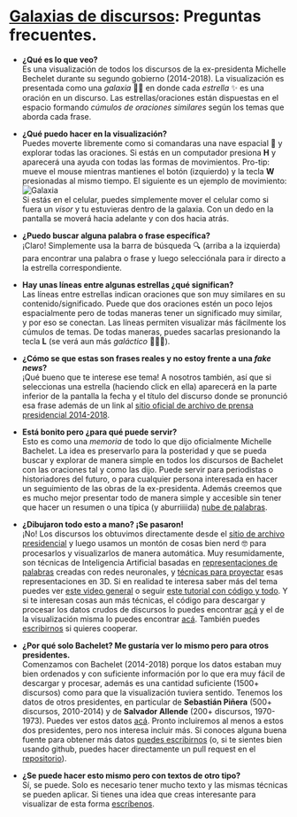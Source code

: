 # [Galaxias de discursos](http://jorgeperezrojas.github.io): Preguntas frecuentes.

- **¿Qué es lo que veo?**     
Es una visualización de todos los discursos de la ex-presidenta Michelle Bechelet durante su segundo gobierno (2014-2018). La visualización es presentada como una *galaxia* 👩‍🚀 en donde cada *estrella* ✨ es una oración en un discurso. Las estrellas/oraciones están dispuestas en el espacio formando *cúmulos  de  oraciones  similares* según  los temas que aborda cada frase.

- **¿Qué puedo hacer en la visualización?**     
Puedes moverte libremente como si comandaras una nave espacial 🚀 y explorar todas las oraciones.  Si estás en un computador presiona **H** y aparecerá una ayuda con todas las formas de movimientos. Pro-tip: mueve el mouse mientras mantienes el botón (izquierdo) y la tecla **W** presionadas al mismo tiempo. El siguiente es un  ejemplo  de movimiento:   
  ![Galaxia](https://media.giphy.com/media/9r75gmGFMypFa3kpsI/giphy.gif)  
  Si estás en el celular, puedes simplemente mover el celular como si fuera un *visor* y tu estuvieras dentro de la galaxia. Con un dedo en la pantalla se moverá hacia adelante y con dos hacia atrás.

- **¿Puedo buscar alguna palabra o frase específica?**  
¡Claro! Simplemente usa la barra de búsqueda 🔍 (arriba a la izquierda) para encontrar una  palabra  o  frase y  luego selecciónala para ir directo a la estrella  correspondiente.

- **Hay unas líneas entre algunas estrellas ¿qué significan?**  
Las líneas entre estrellas indican oraciones que son muy similares en su contenido/significado. Puede que dos oraciones estén un poco lejos espacialmente pero de todas maneras tener un significado muy similar, y por eso se conectan. Las líneas permiten visualizar más fácilmente los cúmulos de temas. De todas maneras, puedes sacarlas presionando la tecla **L** (se verá aun más *galáctico* 👩‍🚀🚀).

- **¿Cómo se que estas son frases reales y no estoy frente a una *fake news*?**  
¡Qué bueno que te interese ese tema! A nosotros también, así que si seleccionas una estrella (haciendo click en ella) aparecerá en la parte  inferior de la pantalla la fecha y el título  del discurso donde se  pronunció esa frase además de un link al [sitio oficial de archivo de prensa presidencial 2014-2018](https://2014-2018-prensa.presidencia.cl).

- **Está bonito pero ¿para qué puede servir?**  
Esto es como una *memoria* de todo lo que dijo oficialmente Michelle Bachelet. La idea es preservarlo para la posteridad y que se  pueda buscar y explorar de manera simple en todos los discursos de Bachelet con las oraciones tal y como las dijo. Puede servir para  periodistas o historiadores del futuro, o para cualquier persona interesada en hacer un seguimiento de las obras de la ex-presidenta. Además creemos que es mucho mejor presentar todo de manera simple y  accesible sin tener que hacer un resumen o una típica (y aburriiiida) [nube de palabras](https://es.wikipedia.org/wiki/Nube_de_palabras).


- **¿Dibujaron todo esto a mano? ¡Se pasaron!**   
¡No! Los discursos los obtuvimos directamente desde el [sitio de archivo presidencial](https://2014-2018-prensa.presidencia.cl) y luego usamos un montón de cosas bien nerd 🤓 para procesarlos y visualizarlos de manera automática. Muy resumidamente, son técnicas de Inteligencia Artificial basadas en [representaciones de palabras](https://github.com/uchile-nlp/spanish-word-embeddings) creadas con redes neuronales, y [técnicas para proyectar](https://github.com/lvdmaaten/bhtsne) esas representaciones en 3D. Si en realidad te interesa saber más del tema puedes ver [este video general](https://www.youtube.com/watch?v=IivePz30BdA) o seguir [este tutorial con código y todo](https://github.com/mquezada/starsconf2018-word-embeddings). Y si te interesan cosas aun más técnicas,  el código para  descargar y procesar los datos crudos de discursos lo puedes encontrar [acá](https://github.com/jorgeperezrojas/discursos) y el de la visualización misma lo puedes encontrar [acá](https://github.com/jorgeperezrojas/disviz). También puedes [escribirnos](mailto:jorgeperezrojas@gmail.com) si quieres cooperar.


- **¿Por qué solo Bachelet? Me  gustaría ver lo mismo pero para otros presidentes.**  
Comenzamos con Bachelet (2014-2018) porque los datos estaban muy bien ordenados y con suficiente información por lo que era muy  fácil de descargar y procesar, además es una cantidad suficiente (1500+ discursos) como para que la visualización tuviera sentido. Tenemos los datos de otros presidentes, en particular de **Sebastián Piñera** (500+ discursos, 2010-2014) y de **Salvador Allende** (200+ discursos, 1970-1973). Puedes ver estos datos [acá](https://github.com/jorgeperezrojas/discursos). Pronto incluiremos al menos a estos dos presidentes, pero  nos interesa incluir más. Si conoces alguna buena fuente para obtener más datos [puedes escribirnos](mailto:jorgeperezrojas@gmail.com) (o, si te sientes bien usando github, puedes hacer directamente un pull request en el [repositorio](https://github.com/jorgeperezrojas/discursos)).

- **¿Se puede hacer esto mismo pero con textos de otro tipo?**  
Sí, se puede. Solo es necesario tener mucho texto y las mismas técnicas se  pueden aplicar. Si tienes una idea que creas interesante para visualizar de esta forma [escríbenos](mailto:jorgeperezrojas@gmail.com).

